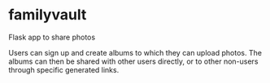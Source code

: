 # familyvault


Flask app to share photos

Users can sign up and create albums to which they can upload photos. The albums can then be shared with other users directly, or to other non-users through specific generated links.
